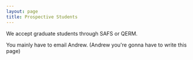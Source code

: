 ```yaml
---
layout: page
title: Prospective Students
---
```


We accept graduate students through SAFS or QERM.

You mainly have to email Andrew. (Andrew you're gonna have to write this
page)